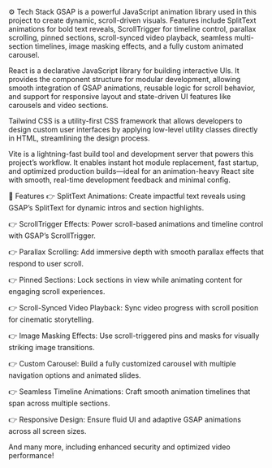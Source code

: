 ⚙️ Tech Stack
GSAP is a powerful JavaScript animation library used in this project to create dynamic, scroll-driven visuals. Features include SplitText animations for bold text reveals, ScrollTrigger for timeline control, parallax scrolling, pinned sections, scroll-synced video playback, seamless multi-section timelines, image masking effects, and a fully custom animated carousel.

React is a declarative JavaScript library for building interactive UIs. It provides the component structure for modular development, allowing smooth integration of GSAP animations, reusable logic for scroll behavior, and support for responsive layout and state-driven UI features like carousels and video sections.

Tailwind CSS is a utility-first CSS framework that allows developers to design custom user interfaces by applying low-level utility classes directly in HTML, streamlining the design process.

Vite is a lightning-fast build tool and development server that powers this project’s workflow. It enables instant hot module replacement, fast startup, and optimized production builds—ideal for an animation-heavy React site with smooth, real-time development feedback and minimal config.

🔋 Features
👉 SplitText Animations: Create impactful text reveals using GSAP’s SplitText for dynamic intros and section highlights.

👉 ScrollTrigger Effects: Power scroll-based animations and timeline control with GSAP’s ScrollTrigger.

👉 Parallax Scrolling: Add immersive depth with smooth parallax effects that respond to user scroll.

👉 Pinned Sections: Lock sections in view while animating content for engaging scroll experiences.

👉 Scroll-Synced Video Playback: Sync video progress with scroll position for cinematic storytelling.

👉 Image Masking Effects: Use scroll-triggered pins and masks for visually striking image transitions.

👉 Custom Carousel: Build a fully customized carousel with multiple navigation options and animated slides.

👉 Seamless Timeline Animations: Craft smooth animation timelines that span across multiple sections.

👉 Responsive Design: Ensure fluid UI and adaptive GSAP animations across all screen sizes.

And many more, including enhanced security and optimized video performance!
